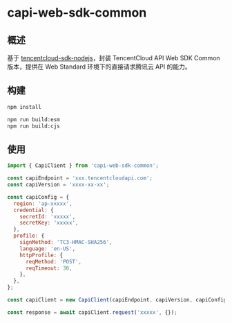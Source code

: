 # capi-web-sdk-common

## 概述

基于 [tencentcloud-sdk-nodejs](https://github.com/TencentCloud/tencentcloud-sdk-nodejs)，封装 TencentCloud API Web SDK Common 版本，提供在 Web Standard 环境下的直接请求腾讯云 API 的能力。

## 构建

```bash
npm install

npm run build:esm
npm run build:cjs
```

## 使用

```js
import { CapiClient } from 'capi-web-sdk-common';

const capiEndpoint = 'xxx.tencentcloudapi.com';
const capiVersion = 'xxxx-xx-xx';

const capiConfig = {
  region: 'ap-xxxxx',
  credential: {
    secretId: 'xxxxx',
    secretKey: 'xxxxx',
  },
  profile: {
    signMethod: 'TC3-HMAC-SHA256',
    language: 'en-US',
    httpProfile: {
      reqMethod: 'POST',
      reqTimeout: 30,
    },
  },
};

const capiClient = new CapiClient(capiEndpoint, capiVersion, capiConfig);

const response = await capiClient.request('xxxxx', {});
```

